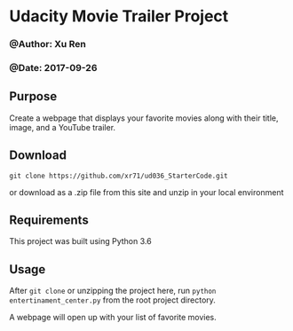 # Udacity Movie Trailer Project 
### @Author: Xu Ren
### @Date: 2017-09-26

## Purpose
Create a webpage that displays your favorite movies along with their title, image, and a YouTube trailer. 

## Download 
`git clone https://github.com/xr71/ud036_StarterCode.git` 

or download as a .zip file from this site and unzip in your local environment

## Requirements
This project was built using Python 3.6

## Usage
After `git clone` or unzipping the project here, run 
`python entertinament_center.py` from the root project directory.  

A webpage will open up with your list of favorite movies. 

